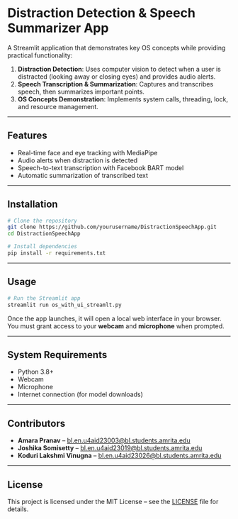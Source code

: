 # Distraction Detection & Speech Summarizer App

A Streamlit application that demonstrates key OS concepts while providing practical functionality:

1. **Distraction Detection**: Uses computer vision to detect when a user is distracted (looking away or closing eyes) and provides audio alerts.  
2. **Speech Transcription & Summarization**: Captures and transcribes speech, then summarizes important points.  
3. **OS Concepts Demonstration**: Implements system calls, threading, lock, and resource management.

---

## Features

- Real-time face and eye tracking with MediaPipe  
- Audio alerts when distraction is detected  
- Speech-to-text transcription with Facebook BART model  
- Automatic summarization of transcribed text  

---

## Installation

```bash
# Clone the repository
git clone https://github.com/yourusername/DistractionSpeechApp.git
cd DistractionSpeechApp

# Install dependencies
pip install -r requirements.txt
```

---

## Usage

```bash
# Run the Streamlit app
streamlit run os_with_ui_streamlt.py
```

Once the app launches, it will open a local web interface in your browser.  
You must grant access to your **webcam** and **microphone** when prompted.

---

## System Requirements

- Python 3.8+  
- Webcam  
- Microphone  
- Internet connection (for model downloads)

---

## Contributors

- **Amara Pranav** – bl.en.u4aid23003@bl.students.amrita.edu  
- **Joshika Somisetty** – bl.en.u4aid23019@bl.students.amrita.edu  
- **Koduri Lakshmi Vinugna** – bl.en.u4aid23026@bl.students.amrita.edu  

---

## License

This project is licensed under the MIT License – see the [LICENSE](LICENSE) file for details.
